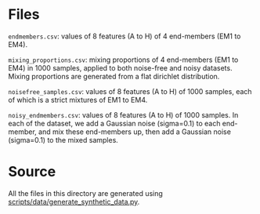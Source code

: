 # Files

``endmembers.csv``: values of 8 features (A to H) of 4 end-members (EM1 to EM4).

``mixing_proportions.csv``: mixing proportions of 4 end-members (EM1 to EM4) in 1000 samples, applied to both noise-free and noisy datasets. Mixing proportions are generated from a flat dirichlet distribution.

``noisefree_samples.csv``: values of 8 features (A to H) of 1000 samples, each of which is a strict mixtures of EM1 to EM4.

``noisy_endmembers.csv``: values of 8 features (A to H) of 1000 samples. In each of the dataset, we add a Gaussian noise (sigma=0.1) to each end-member, and mix these end-members up, then add a Gaussian noise (sigma=0.1) to the mixed samples.

# Source

All the files in this directory are generated using [scripts/data/generate_synthetic_data.py](/scripts/data/generate_synthetic_data.py).